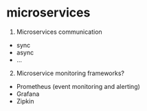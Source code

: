 # microservices

1. Microservices communication
- sync
- async
- ...
2. Microservice monitoring frameworks?
- Prometheus (event monitoring and alerting)
- Grafana
- Zipkin
